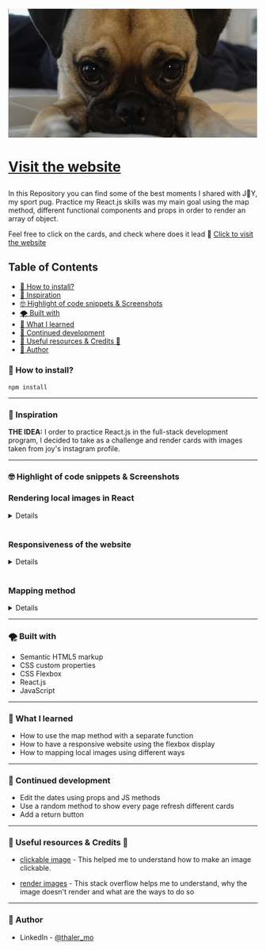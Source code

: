 ![welcome](./src/screenshot/../screenshots/banner.png)

<h1>

[Visit the website](https://life-is-all-about-joy.netlify.app/ 'check the website ')

</h1>
<div>

In this Repository you can find some of the best moments I shared with J🐶Y, my sport pug. Practice my React.js skills was my main goal using the map method, different functional components and props in order to render an array of object.

Feel free to click on the cards, and check where does it lead 🧐 [ Click to visit the website](https://life-is-all-about-joy.netlify.app 'VIsit the website')

</div>

  <h2>Table of Contents</h2>

- [🧐 How to install?](#-how-to-install)
- [🦋 Inspiration](#-inspiration)
- [🤓 Highlight of code snippets \& Screenshots](#-highlight-of-code-snippets--screenshots)
- [🌪️ Built with](#️-built-with)
- [🙇 What I learned](#-what-i-learned)
- [🙆 Continued development](#-continued-development)
- [💆 Useful resources \& Credits 🙏](#-useful-resources--credits-)
- [👀 Author](#-author)

### 🧐 How to install?

```
npm install
```

<hr>

### 🦋 Inspiration

**THE IDEA:** I order to practice React.js in the full-stack development program, I decided to take as a challenge and render cards with images taken from joy's instagram profile.

---

### 🤓 Highlight of code snippets & Screenshots

<h3>Rendering local images in React </h3>

  <details>

<ul>

<li> 1. Using a variable</li>

</ul>

```
  import joyGoesViral from "./images/go_viral.png"

  const joy = [
   {
    id: 3,
    title: "Joy goes viral",
    img: joyGoesViral,
    date: "10/08/20",
    url: "https://www.instagram.com/p/CF89GAbHPxb",
  }]

```

<ul>

<li> 2. Using the require key with the src image folder</li>

</ul>

```
  const joy = [
   {
    id: 8,
    title: "Practicing our favorite hobby - napping",
    img: require("./images/sleepy_friday.png"),
    date: "10/06/20",
    url: "https://www.instagram.com/p/CZ8zyoGsytZ",
  }]

```

<ul>

<li> 3. Using the the sub image folder in the public folder, outside from the src folder</li>

</ul>

```
  const joy = [
  {
    id: 11,
    title: "Cuddle time ",
    img: "images/cuddle_time.png",
    date: "10/06/20",
    url: "https://www.instagram.com/p/CFl28hFA0Tj",
  }]

```

</details> <br>

<h3>Responsiveness of the website</h3>

<details>

<h4>wide & narrow screen</h4>

<div align="center">
<img src="./src/screenshots/responsive_wide.png" alt="medium screen view" width="50%"/>
<img src="./src/screenshots/responsive_narrow.png" alt="medium screen view" width="45%"/>
</div>

<p>This property makes the flexbox display responsive without any media queries </p>

```
  flex-wrap: wrap;
```

</details><br>

<h3>Mapping method</h3>

<details>

<p>Using a function outside the app component receives the array of object from imported js file, in order place the orders of the card rendering.</p>

<p>Using the map method in the App component and calling the pre pre prepared function </p>

```
function cardEntry(arrObj) {
  return (
    <Card
      key={arrObj.id}
      title={arrObj.title}
      img={arrObj.img}
      url={arrObj.url}
      date={arrObj.date}
    />
  );
}

function App() {

return (
<>

<div className="cards">
<header className="animate__animated animate__bounce">
Life is all about J🐶Y
</header>
{/_ Running the function and mapping the object in the array _/}
{joy.map(cardEntry)}
</div>
</>
);
}

export default App;

```

</details>

<hr>

### 🌪️ Built with

- Semantic HTML5 markup
- CSS custom properties
- CSS Flexbox
- React.js
- JavaScript

<hr>

### 🙇 What I learned

- How to use the map method with a separate function
- How to have a responsive website using the flexbox display
- How to mapping local images using different ways

<hr>

### 🙆 Continued development

- Edit the dates using props and JS methods
- Use a random method to show every page refresh different cards
- Add a return button

<hr>

### 💆 Useful resources & Credits 🙏

- [clickable image](ttps://stackoverflow.com/questions/42051528/how-do-i-make-an-image-clickable) - This helped me to understand how to make an image clickable.

- [render images](https://stackoverflow.com/questions/34582405/react-wont-load-local-images) - This stack overflow helps me to understand, why the image doesn't render and what are the ways to do so

<hr>

### 👀 Author

- LinkedIn - [@thaler_mo](https://www.linkedin.com/in/moran-thaler/)
